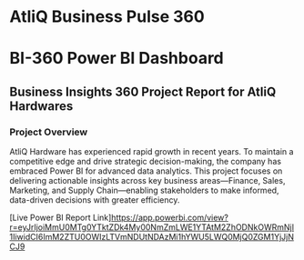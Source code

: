 # AtliQ Business Pulse 360
# BI-360 Power BI Dashboard
## Business Insights 360 Project Report for AtliQ Hardwares

### Project Overview
AtliQ Hardware has experienced rapid growth in recent years. To maintain a competitive edge and drive strategic decision-making, the company has embraced Power BI for advanced data analytics. This project focuses on delivering actionable insights across key business areas—Finance, Sales, Marketing, and Supply Chain—enabling stakeholders to make informed, data-driven decisions with greater efficiency.

[Live Power BI Report Link]https://app.powerbi.com/view?r=eyJrIjoiMmU0MTg0YTktZDk4My00NmZmLWE1YTAtM2ZhODNkOWRmNjI1IiwidCI6ImM2ZTU0OWIzLTVmNDUtNDAzMi1hYWU5LWQ0MjQ0ZGM1YjJjNCJ9

